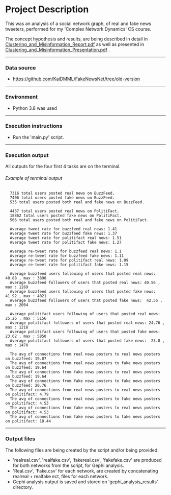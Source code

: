 # Project Description

This was an analysis of a social network graph, of real and fake news tweeters,
performed for my 'Complex Network Dynamics' CS course.

The concept hypothesis and results, are being described in detail in 
[Clustering_and_Misinformation_Report.pdf](Clustering_and_Misinformation_Report.pdf) 
as well as presented in 
[Clustering_and_Misinformation_Presentation.pdf](Clustering_and_Misinformation_Presentation.pdf)
.

---

### Data source

- https://github.com/KaiDMML/FakeNewsNet/tree/old-version

---

### Environment

- Python 3.8 was used

---

### Execution instructions

- Run the 'main.py' script.

---

### Execution output

All outputs for the four first 4 tasks are on the terminal. 

###### Example of terminal output

      7316 total users posted real news on BuzzFeed.
      7406 total users posted fake news on BuzzFeed.
      535 total users posted both real and fake news on BuzzFeed.
      
      4437 total users posted real news on PolitiFact.
      18862 total users posted fake news on PolitiFact.
      566 total users posted both real and fake news on PolitiFact.
      
      Average tweet rate for buzzfeed real news: 1.41
      Average tweet rate for buzzfeed fake news: 1.37
      Average tweet rate for politifact real news: 1.51
      Average tweet rate for politifact fake news: 1.27
      
      Average re-tweet rate for buzzfeed real news: 1.1
      Average re-tweet rate for buzzfeed fake news: 1.11
      Average re-tweet rate for politifact real news: 1.09
      Average re-tweet rate for politifact fake news: 1.15
      
      Average buzzfeed users following of users that posted real news: 40.88 , max : 3898
      Average buzzfeed followers of users that posted real news: 40.56 , max : 1269
      Average buzzfeed users following of users that posted fake news:  41.92 , max : 4021
      Average buzzfeed followers of users that posted fake news:  42.55 , max : 2004
      
      Average politifact users following of users that posted real news: 25.26 , max : 5156
      Average politifact followers of users that posted real news: 24.76 , max : 1218
      Average politifact users following of users that posted fake news:  23.62 , max : 5850
      Average politifact followers of users that posted fake news:  23.8 , max : 1470
      
      The avg of connections from real news posters to real news posters on buzzfeed: 19.07
      The avg of connections from real news posters to fake news posters on buzzfeed: 19.64
      The avg of connections from fake news posters to real news posters on buzzfeed: 19.64
      The avg of connections from fake news posters to fake news posters on buzzfeed: 20.76
      The avg of connections from real news posters to real news posters on politifact: 4.79
      The avg of connections from real news posters to fake news posters on politifact: 4.53
      The avg of connections from fake news posters to real news posters on politifact: 4.53
      The avg of connections from fake news posters to fake news posters on politifact: 18.44

--- 

### Output files

The following files are being created by the script and/or being provided:
- 'realreal.csv', 'realfake.csv', 'fakereal.csv',
'fakefake.csv' are produced for both networks from the script, for Gephi 
analysis.
- 'Real.csv', 'Fake.csv' for each network, are created by concatenating 
realreal + realfake ect, files for each network.
- Gephi analysis output is saved and stored on 'gephi_analysis_results' 
directory.
